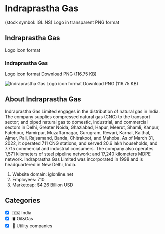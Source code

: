 # Indraprastha Gas
 (stock symbol: IGL.NS) Logo in transparent PNG format

## Indraprastha Gas
 Logo icon format

### Indraprastha Gas
 Logo icon format Download PNG (116.75 KB)

![Indraprastha Gas
 Logo icon format Download PNG (116.75 KB)](/img/orig/IGL.NS-d9dfc7c5.png)

## About Indraprastha Gas


Indraprastha Gas Limited engages in the distribution of natural gas in India. The company supplies compressed natural gas (CNG) to the transport sector; and piped natural gas to domestic, industrial, and commercial sectors in Delhi, Greater Noida, Ghaziabad, Hapur, Meerut, Shamli, Kanpur, Fatehpur, Hamirpur, Muzaffarnagar, Gurugram, Rewari, Karnal, Kaithal, Ajmer, Pali, Rajsamand, Banda, Chitrakoot, and Mahoba. As of March 31, 2022, it operated 711 CNG stations; and served 20.6 lakh households, and 7.715 commercial and industrial consumers. The company also operates 1,571 kilometers of steel pipeline network; and 17,240 kilometers MDPE network. Indraprastha Gas Limited was incorporated in 1998 and is headquartered in New Delhi, India.

1. Website domain: iglonline.net
2. Employees: 710
3. Marketcap: $4.26 Billion USD


## Categories
- [x] 🇮🇳 India
- [x] 🛢 Oil&Gas
- [x] 🚰 Utility companies

